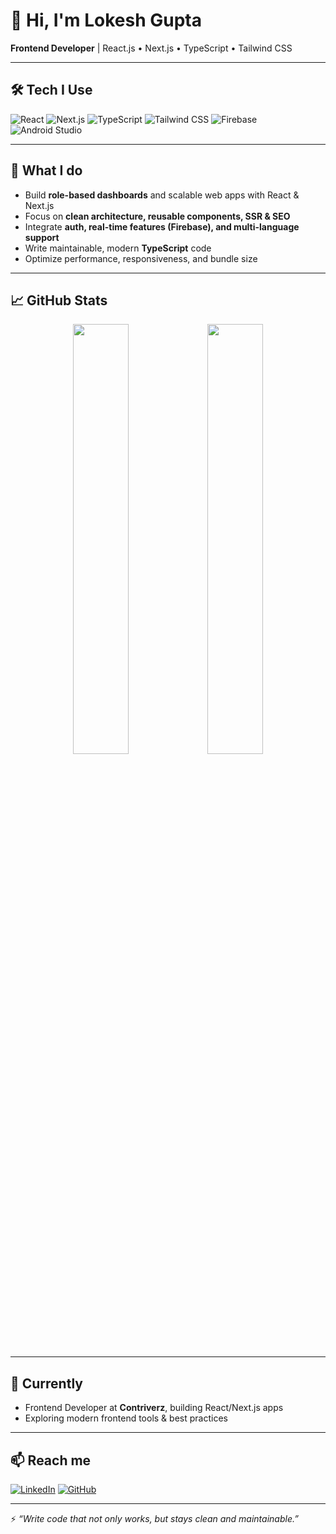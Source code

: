 # 👋 Hi, I'm Lokesh Gupta

**Frontend Developer** | React.js • Next.js • TypeScript • Tailwind CSS

---

## 🛠️ Tech I Use
![React](https://img.shields.io/badge/React-20232A?style=for-the-badge&logo=react&logoColor=61DAFB)
![Next.js](https://img.shields.io/badge/Next.js-000000?style=for-the-badge&logo=nextdotjs&logoColor=white)
![TypeScript](https://img.shields.io/badge/TypeScript-3178C6?style=for-the-badge&logo=typescript&logoColor=white)
![Tailwind CSS](https://img.shields.io/badge/Tailwind-06B6D4?style=for-the-badge&logo=tailwindcss&logoColor=white)
![Firebase](https://img.shields.io/badge/Firebase-FFCA28?style=for-the-badge&logo=firebase&logoColor=black)
![Android Studio](https://img.shields.io/badge/Android%20Studio-3DDC84?style=for-the-badge&logo=androidstudio&logoColor=white)

---

## 🚀 What I do
- Build **role-based dashboards** and scalable web apps with React & Next.js
- Focus on **clean architecture, reusable components, SSR & SEO**
- Integrate **auth, real-time features (Firebase), and multi-language support**
- Write maintainable, modern **TypeScript** code
- Optimize performance, responsiveness, and bundle size

---

## 📈 GitHub Stats
<p align="center">
  <img src="https://github-readme-stats.vercel.app/api?username=guptalokesh36&show_icons=true&theme=github_dark&hide_border=true" width="42%" />
  <img src="https://github-readme-stats.vercel.app/api/top-langs/?username=guptalokesh36&layout=compact&theme=github_dark&hide_border=true" width="42%" />
</p>

---

## 🌱 Currently
- Frontend Developer at **Contriverz**, building React/Next.js apps
- Exploring modern frontend tools & best practices

---

## 📫 Reach me
[![LinkedIn](https://img.shields.io/badge/LinkedIn-0A66C2?style=for-the-badge&logo=linkedin&logoColor=white)](https://www.linkedin.com/in/guptalokesh36/)
[![GitHub](https://img.shields.io/badge/GitHub-181717?style=for-the-badge&logo=github&logoColor=white)](https://github.com/guptalokesh36)

---

⚡ *“Write code that not only works, but stays clean and maintainable.”*

<!--
**guptalokesh36/guptalokesh36** is a ✨ _special_ ✨ repository because its `README.md` (this file) appears on your GitHub profile.

Here are some ideas to get you started:

- 🔭 I’m currently working on ...
- 🌱 I’m currently learning ...
- 👯 I’m looking to collaborate on ...
- 🤔 I’m looking for help with ...
- 💬 Ask me about ...
- 📫 How to reach me: ...
- 😄 Pronouns: ...
- ⚡ Fun fact: ...
-->
